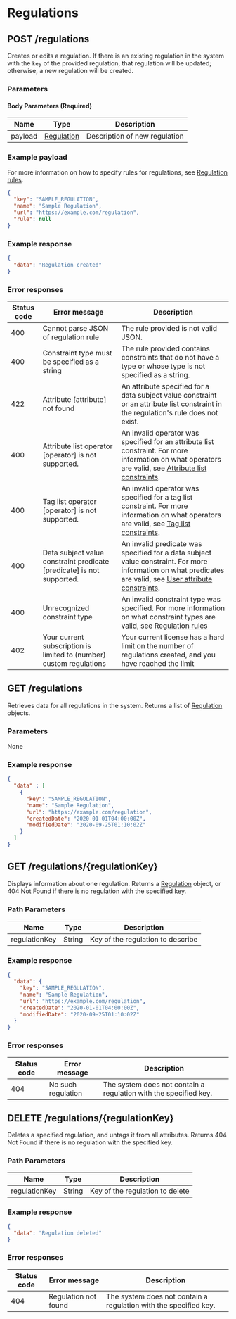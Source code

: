 # Regulations

## POST /regulations
Creates or edits a regulation. If there is an existing regulation in the system with the `key` of the provided regulation, that regulation will be updated; otherwise, a new regulation will be created.

### Parameters

#### Body Parameters (Required)
|Name            |Type                           |Description                  |
|----------------|-------------------------------|-----------------------------|
|payload         |[Regulation](/glossary/regulation)|Description of new regulation |

### Example payload
For more information on how to specify rules for regulations, see [Regulation rules](/tutorials/regulation-rules).

```json
{
  "key": "SAMPLE_REGULATION",
  "name": "Sample Regulation",
  "url": "https://example.com/regulation",
  "rule": null
}
```

### Example response
```json
{
  "data": "Regulation created"
}
```

### Error responses
|Status code|Error message|Description|
|-----------|-------------|-----------|
|400        |Cannot parse JSON of regulation rule|The rule provided is not valid JSON.|
|400        |Constraint type must be specified as a string|The rule provided contains constraints that do not have a type or whose type is not specified as a string.|
|422        |Attribute \[attribute\] not found|An attribute specified for a data subject value constraint or an attribute list constraint in the regulation's rule does not exist.|
|400        |Attribute list operator \[operator\] is not supported.|An invalid operator was specified for an attribute list constraint. For more information on what operators are valid, see [Attribute list constraints](/tutorials/regulation-rules#attribute-list-constraints).|
|400        |Tag list operator \[operator\] is not supported.|An invalid operator was specified for a tag list constraint. For more information on what operators are valid, see [Tag list constraints](/tutorials/regulation-rules#tag-list-constraints).|
|400        |Data subject value constraint predicate \[predicate\] is not supported.|An invalid predicate was specified for a data subject value constraint. For more information on what predicates are valid, see [User attribute constraints](/tutorials/regulation-rules#data-subject-value-constraints).|
|400        |Unrecognized constraint type|An invalid constraint type was specified. For more information on what constraint types are valid, see [Regulation rules](/tutorials/regulation-rules)|
|402        |Your current subscription is limited to (number) custom regulations|Your current license has a hard limit on the number of regulations created, and you have reached the limit|


## GET /regulations
Retrieves data for all regulations in the system. Returns a list of [Regulation](/glossary/regulation) objects.

### Parameters
None

### Example response
```json
{
  "data" : [
    {
      "key": "SAMPLE_REGULATION",
      "name": "Sample Regulation",
      "url": "https://example.com/regulation",
      "createdDate": "2020-01-01T04:00:00Z",
      "modifiedDate": "2020-09-25T01:10:02Z"
    }
  ]
}
```

## GET /regulations/{regulationKey}
Displays information about one regulation. Returns a [Regulation](/glossary/regulation) object, or 404 Not Found if there is no regulation with the specified key.

### Path Parameters
|Name            |Type                           |Description                  |
|----------------|-------------------------------|-----------------------------|
|regulationKey   |String                         |Key of the regulation to describe|

### Example response
```json
{
  "data": {
    "key": "SAMPLE_REGULATION",
    "name": "Sample Regulation",
    "url": "https://example.com/regulation",
    "createdDate": "2020-01-01T04:00:00Z",
    "modifiedDate": "2020-09-25T01:10:02Z"
  }
}
```

### Error responses
|Status code|Error message|Description|
|-----------|-------------|-----------|
|404        |No such regulation|The system does not contain a regulation with the specified key.|

## DELETE /regulations/{regulationKey}
Deletes a specified regulation, and untags it from all attributes. Returns 404 Not Found if there is no regulation with the specified key.

### Path Parameters
|Name            |Type                           |Description                  |
|----------------|-------------------------------|-----------------------------|
|regulationKey   |String                         |Key of the regulation to delete|

### Example response
```json
{
  "data": "Regulation deleted"
}
```

### Error responses
|Status code|Error message|Description|
|-----------|-------------|-----------|
|404        |Regulation not found|The system does not contain a regulation with the specified key.|

